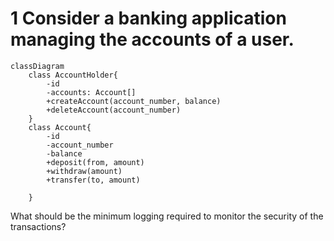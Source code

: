 # 1 Consider a banking application managing the accounts of a user.
```mermaid
classDiagram
    class AccountHolder{
        -id
        -accounts: Account[]
        +createAccount(account_number, balance)
        +deleteAccount(account_number)
    }
    class Account{
        -id
        -account_number
        -balance
        +deposit(from, amount)
        +withdraw(amount)
        +transfer(to, amount)

    }
```
What should be the minimum logging required to monitor the security of the transactions?